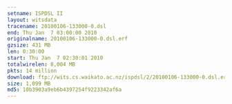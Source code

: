 ```yaml
---
setname: ISPDSL II
layout: witsdata
tracename: 20100106-133000-0.dsl
end: Thu Jan  7 03:00:00 2010
originalname: 20100106-133000-0.dsl.erf
gzsize: 431 MB
len: 0:30:00
start: Thu Jan  7 02:30:01 2010
totalwirelen: 8,004 MB
pkts: 14 million
download: ftp://wits.cs.waikato.ac.nz/ispdsl/2/20100106-133000-0.dsl.erf.gz
size: 1,099 MB
md5: 10b3903a9eb6b4397254f9223342af6a
---
```

